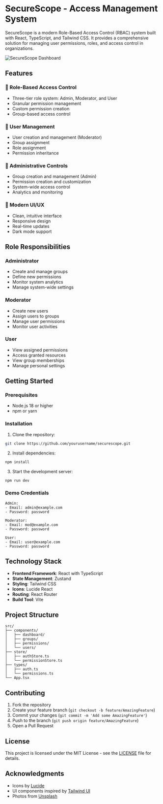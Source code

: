 # SecureScope - Access Management System

SecureScope is a modern Role-Based Access Control (RBAC) system built with React, TypeScript, and Tailwind CSS. It provides a comprehensive solution for managing user permissions, roles, and access control in organizations.

![SecureScope Dashboard](https://images.unsplash.com/photo-1633356122544-f134324a6cee?w=1200&h=400&fit=crop)

## Features

### 🔐 Role-Based Access Control
- Three-tier role system: Admin, Moderator, and User
- Granular permission management
- Custom permission creation
- Group-based access control

### 👥 User Management
- User creation and management (Moderator)
- Group assignment
- Role assignment
- Permission inheritance

### 👮 Administrative Controls
- Group creation and management (Admin)
- Permission creation and customization
- System-wide access control
- Analytics and monitoring

### 🎨 Modern UI/UX
- Clean, intuitive interface
- Responsive design
- Real-time updates
- Dark mode support

## Role Responsibilities

### Administrator
- Create and manage groups
- Define new permissions
- Monitor system analytics
- Manage system-wide settings

### Moderator
- Create new users
- Assign users to groups
- Manage user permissions
- Monitor user activities

### User
- View assigned permissions
- Access granted resources
- View group memberships
- Manage personal settings

## Getting Started

### Prerequisites
- Node.js 18 or higher
- npm or yarn

### Installation

1. Clone the repository:
```bash
git clone https://github.com/yourusername/securescope.git
```

2. Install dependencies:
```bash
npm install
```

3. Start the development server:
```bash
npm run dev
```

### Demo Credentials

```
Admin:
- Email: admin@example.com
- Password: password

Moderator:
- Email: mod@example.com
- Password: password

User:
- Email: user@example.com
- Password: password
```

## Technology Stack

- **Frontend Framework**: React with TypeScript
- **State Management**: Zustand
- **Styling**: Tailwind CSS
- **Icons**: Lucide React
- **Routing**: React Router
- **Build Tool**: Vite

## Project Structure

```
src/
├── components/
│   ├── dashboard/
│   ├── groups/
│   ├── permissions/
│   └── users/
├── store/
│   ├── authStore.ts
│   └── permissionStore.ts
├── types/
│   ├── auth.ts
│   └── permissions.ts
└── App.tsx
```

## Contributing

1. Fork the repository
2. Create your feature branch (`git checkout -b feature/AmazingFeature`)
3. Commit your changes (`git commit -m 'Add some AmazingFeature'`)
4. Push to the branch (`git push origin feature/AmazingFeature`)
5. Open a Pull Request

## License

This project is licensed under the MIT License - see the [LICENSE](LICENSE) file for details.

## Acknowledgments

- Icons by [Lucide](https://lucide.dev/)
- UI components inspired by [Tailwind UI](https://tailwindui.com/)
- Photos from [Unsplash](https://unsplash.com/)